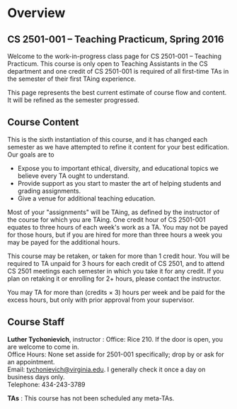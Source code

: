 Overview
========

CS 2501-001 &ndash; Teaching Practicum, Spring 2016
---------------------------------------------------

Welcome to the work-in-progress class page for CS 2501-001 &ndash; Teaching Practicum.  This course is only open to Teaching Assistants in the CS department and one credit of CS 2501-001 is required of all first-time TAs in the semester of their first TAing experience.

This page represents the best current estimate of course flow and content.  It will be refined as the semester progressed.


Course Content
--------------

This is the sixth instantiation of this course, and it has changed each semester as we have attempted to refine it content for your best edification.  Our goals are to

- Expose you to important ethical, diversity, and educational topics we believe every TA ought to understand.
- Provide support as you start to master the art of helping students and grading assignments.
- Give a venue for additional teaching education.

Most of your "assignments" will be TAing, as defined by the instructor of the course for which you are TAing.  One credit hour of CS 2501-001 equates to three hours of each week's work as a TA.  You may not be payed for those hours, but if you are hired for more than three hours a week you may be payed for the additional hours.

This course may be retaken, or taken for more than 1 credit hour.  You will be required to TA unpaid for 3 hours for each credit of CS 2501, and to attend CS 2501 meetings each semester in which you take it for any credit.  If you plan on retaking it or enrolling for 2+ hours, please contact the instructor.

You may TA for more than (credits &times; 3) hours per week and be paid for the excess hours, but only with prior approval from your supervisor.


Course Staff
------------

**Luther Tychonievich**, instructor
:   Office: Rice 210. If the door is open, you are welcome to come in. <br/> Office Hours: None set asside for 2501-001 specifically; drop by or ask for an appointment. <br/> Email: tychonievich@virginia.edu. I generally check it once a day on business days only. <br/> Telephone: 434-243-3789

**TAs**
:   This course has not been scheduled any meta-TAs.    



